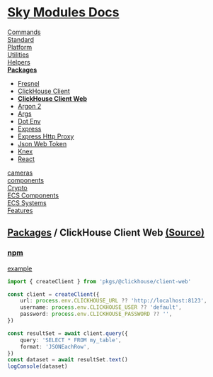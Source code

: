 <!--- This ClickHouse Client Web was auto-generated using "pnpm exec sky readme" --> 

# [Sky Modules Docs](../../../README.md)

[Commands](..%2F..%2F..%2F%5Fcommands%2FREADME.md)   
[Standard](..%2F..%2F..%2Fstandard%2FREADME.md)   
[Platform](..%2F..%2F..%2Fplatform%2FREADME.md)   
[Utilities](..%2F..%2F..%2Futilities%2FREADME.md)   
[Helpers](..%2F..%2F..%2Fhelpers%2FREADME.md)   
**[Packages](..%2F..%2F..%2Fpkgs%2FREADME.md)**   
* [Fresnel](..%2F..%2F..%2Fpkgs%2F%40artsy%2Ffresnel%2FREADME.md)
* [ClickHouse Client](..%2F..%2F..%2Fpkgs%2F%40clickhouse%2Fclient%2FREADME.md)
* **[ClickHouse Client Web](..%2F..%2F..%2Fpkgs%2F%40clickhouse%2Fclient-web%2FREADME.md)**
* [Argon 2](..%2F..%2F..%2Fpkgs%2Fargon2%2FREADME.md)
* [Args](..%2F..%2F..%2Fpkgs%2Fargs%2FREADME.md)
* [Dot Env](..%2F..%2F..%2Fpkgs%2Fdotenv%2FREADME.md)
* [Express](..%2F..%2F..%2Fpkgs%2Fexpress%2FREADME.md)
* [Express Http Proxy](..%2F..%2F..%2Fpkgs%2Fexpress-http-proxy%2FREADME.md)
* [Json Web Token](..%2F..%2F..%2Fpkgs%2Fjsonwebtoken%2FREADME.md)
* [Knex](..%2F..%2F..%2Fpkgs%2Fknex%2FREADME.md)
* [React](..%2F..%2F..%2Fpkgs%2Freact%2FREADME.md)
  
[cameras](..%2F..%2F..%2Fcameras%2FREADME.md)   
[components](..%2F..%2F..%2Fcomponents%2FREADME.md)   
[Crypto](..%2F..%2F..%2Fcrypto%2FREADME.md)   
[ECS Components](..%2F..%2F..%2Fecs-components%2FREADME.md)   
[ECS Systems](..%2F..%2F..%2Fecs-systems%2FREADME.md)   
[Features](..%2F..%2F..%2Ffeatures%2FREADME.md)   

## [Packages](..%2F..%2F..%2Fpkgs%2FREADME.md) / ClickHouse Client Web [(Source)](..%2F..%2F..%2Fpkgs%2F%40clickhouse%2Fclient-web%2F)

  
### [npm](https://www.npmjs.com/package/@clickhouse/client-web)

[example](../../../%5Fexamples/pkgs/clickhouse/client-web)

```ts
import { createClient } from 'pkgs/@clickhouse/client-web'

const client = createClient({
    url: process.env.CLICKHOUSE_URL ?? 'http://localhost:8123',
    username: process.env.CLICKHOUSE_USER ?? 'default',
    password: process.env.CLICKHOUSE_PASSWORD ?? '',
})

const resultSet = await client.query({
    query: 'SELECT * FROM my_table',
    format: 'JSONEachRow',
})
const dataset = await resultSet.text()
logConsole(dataset)

```